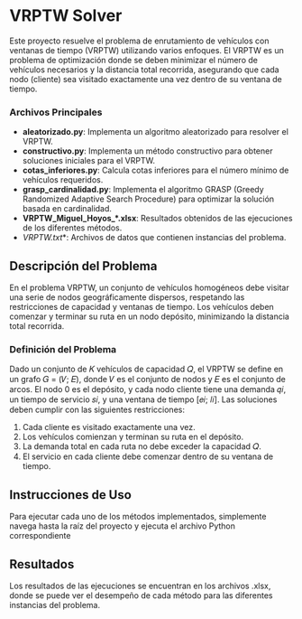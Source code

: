 # VRPTW Solver

Este proyecto resuelve el problema de enrutamiento de vehículos con ventanas de tiempo (VRPTW) utilizando varios enfoques. El VRPTW es un problema de optimización donde se deben minimizar el número de vehículos necesarios y la distancia total recorrida, asegurando que cada nodo (cliente) sea visitado exactamente una vez dentro de su ventana de tiempo.

### Archivos Principales

- **aleatorizado.py**: Implementa un algoritmo aleatorizado para resolver el VRPTW.
- **constructivo.py**: Implementa un método constructivo para obtener soluciones iniciales para el VRPTW.
- **cotas_inferiores.py**: Calcula cotas inferiores para el número mínimo de vehículos requeridos.
- **grasp_cardinalidad.py**: Implementa el algoritmo GRASP (Greedy Randomized Adaptive Search Procedure) para optimizar la solución basada en cardinalidad.
- **VRPTW_Miguel_Hoyos_*.xlsx**: Resultados obtenidos de las ejecuciones de los diferentes métodos.
- **VRPTW*.txt**: Archivos de datos que contienen instancias del problema.

## Descripción del Problema

En el problema VRPTW, un conjunto de vehículos homogéneos debe visitar una serie de nodos geográficamente dispersos, respetando las restricciones de capacidad y ventanas de tiempo. Los vehículos deben comenzar y terminar su ruta en un nodo depósito, minimizando la distancia total recorrida.

### Definición del Problema

Dado un conjunto de 𝐾 vehículos de capacidad 𝑄, el VRPTW se define en un grafo 𝐺 = (𝑉; 𝐸), donde 𝑉 es el conjunto de nodos y 𝐸 es el conjunto de arcos. El nodo 0 es el depósito, y cada nodo cliente tiene una demanda 𝑞𝑖, un tiempo de servicio 𝑠𝑖, y una ventana de tiempo [𝑒𝑖; 𝑙𝑖]. Las soluciones deben cumplir con las siguientes restricciones:

1. Cada cliente es visitado exactamente una vez.
2. Los vehículos comienzan y terminan su ruta en el depósito.
3. La demanda total en cada ruta no debe exceder la capacidad 𝑄.
4. El servicio en cada cliente debe comenzar dentro de su ventana de tiempo.

## Instrucciones de Uso

Para ejecutar cada uno de los métodos implementados, simplemente navega hasta la raíz del proyecto y ejecuta el archivo Python correspondiente

## Resultados
Los resultados de las ejecuciones se encuentran en los archivos .xlsx, donde se puede ver el desempeño de cada método para las diferentes instancias del problema.
